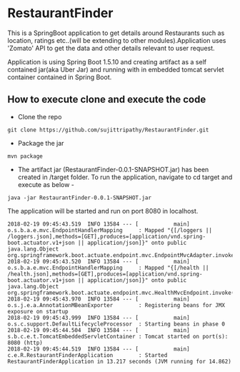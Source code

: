 # RestaurantFinder

This is a SpringBoot application to get details around Restaurants such as location, ratings etc..(will be extending to other modules).Application uses 'Zomato' API to get the data and other details relevant to user request.

Application is using Spring Boot 1.5.10 and creating artifact as a self contained jar(aka Uber Jar) and running with in embedded tomcat servlet container contained in Spring Boot.

## How to execute clone and execute the code

* Clone the repo
```
git clone https://github.com/sujittripathy/RestaurantFinder.git
```

* Package the jar
```
mvn package
```

* The artifact jar (RestaurantFinder-0.0.1-SNAPSHOT.jar) has been created in /target folder. To run the application, navigate to cd target and execute as below - 

```
java -jar RestaurantFinder-0.0.1-SNAPSHOT.jar
```

The application will be started and run on port 8080 in localhost.
```
2018-02-19 09:45:43.519  INFO 13584 --- [           main] o.s.b.a.e.mvc.EndpointHandlerMapping     : Mapped "{[/loggers || /loggers.json],methods=[GET],produces=[application/vnd.spring-boot.actuator.v1+json || application/json]}" onto public java.lang.Object org.springframework.boot.actuate.endpoint.mvc.EndpointMvcAdapter.invoke()
2018-02-19 09:45:43.520  INFO 13584 --- [           main] o.s.b.a.e.mvc.EndpointHandlerMapping     : Mapped "{[/health || /health.json],methods=[GET],produces=[application/vnd.spring-boot.actuator.v1+json || application/json]}" onto public java.lang.Object org.springframework.boot.actuate.endpoint.mvc.HealthMvcEndpoint.invoke(javax.servlet.http.HttpServletRequest,java.security.Principal)
2018-02-19 09:45:43.970  INFO 13584 --- [           main] o.s.j.e.a.AnnotationMBeanExporter        : Registering beans for JMX exposure on startup
2018-02-19 09:45:43.999  INFO 13584 --- [           main] o.s.c.support.DefaultLifecycleProcessor  : Starting beans in phase 0
2018-02-19 09:45:44.504  INFO 13584 --- [           main] s.b.c.e.t.TomcatEmbeddedServletContainer : Tomcat started on port(s): 8080 (http)
2018-02-19 09:45:44.519  INFO 13584 --- [           main] c.e.R.RestaurantFinderApplication        : Started RestaurantFinderApplication in 13.217 seconds (JVM running for 14.862)
```
